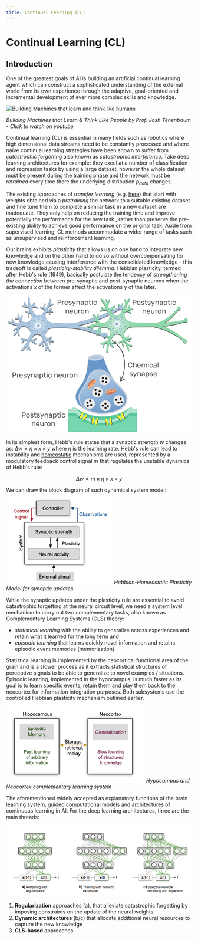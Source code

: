 ```yaml
---
title: Continual Learning (CL)
---
```


# Continual Learning (CL)

## Introduction 

One of the greatest goals of AI is building an artificial continual learning agent which can construct a sophisticated understanding of the external world from its own experience through the adaptive, goal-oriented and incremental development of ever more complex skills and knowledge. 

[![Building Machines that learn and think like humans](https://img.youtube.com/vi/RB78vRUO6X8/0.jpg)](https://www.youtube.com/watch?v=RB78vRUO6X8)

*Building Machines that Learn & Think Like People by Prof. Josh Tenenbaum - Click to watch on youtube*

Continual learning (CL) is essential in many fields such as robotics where high dimensional data streams need to be constantly processed and where naïve continual learning strategies have been shown to suffer from _catastrophic forgetting_ also known as _catastrophic interference_. Take deep learning architectures for example: they excel at a number of classification and regression tasks by using a large dataset, however the whole dataset must be present during the training phase and the  network must be _retrained_ every time there the underlying distribution $p_{data}$ changes.  

The existing approaches of _transfer learning_ (e.g. [here](https://arxiv.org/abs/1901.08149)) that start with weights obtained via a _pretraining_ the network to a suitable existing dataset and fine tune them to complete a similar task in a new dataset are inadequate. They only help on reducing the training time and improve  potentially the  performance for the new task , rather than preserve the pre-existing ability to achieve good performance on the original task. Aside from supervised learning, CL methods accommodate a wider range of tasks such as unsupervised and reinforcement learning.  

Our brains exhibits _plasticity_ that allows us on one hand to integrate new knowledge and on the other hand to do so without overcompensating for new knowledge causing interference with the consolidated knowledge - this tradeoff is called _plasticity-stability dilemma_.  Hebbian plasticity, termed after Hebb's rule (1949), basically postulate the tendency of _strengthening the connection_ between pre-synaptic and post-synaptic neurons when the activations $x$ of the former affect the activations $y$ of the later. 

![pre-post-synaptic-neuron](images/pre-post-synaptic-neuron.png#center)

In its simplest form, Hebb's rule states that a synaptic strength $w$ changes as: $\Delta w = \eta \times x \times y$ where $\eta$ is the learning rate. Hebb's rule can lead to instability and [homeostatic](https://en.wikipedia.org/wiki/Homeostasis) mechanisms are used, represented by a modulatory feedback control signal $m$ that regulates the unstable dynamics of Hebb's rule:

$$ \Delta w = m \times \eta × x \times y$$

We can draw the block diagram of such dynamical system model:

![Hebbian-Homeostatic-Plasticity](images/Hebbian-Homeostatic-Plasticity.png#center)
*Hebbian-Homeostatic Plasticity Model for synaptic updates.*

While the synaptic updates under the plasticity rule are essential to avoid catastrophic forgetting at the neural circuit level, we need a system level mechanism to carry out two complementary tasks, also known as Complementary Learning Systems (CLS) theory: 

* _statistical learning_ with the ability to generalize across experiences and retain what it learned for the long term and 
* _episodic learning_ that learns quickly novel information and retains episodic event memories (memorization). 

Statistical learning is implemented by the neocortical functional area of the grain and is a slower process as it extracts statistical structures of perceptive signals to be able to generalize to novel examples / situations. Episodic leanring, implemented in the hypocampus, is much faster as its goal is to learn specific events, retain them and play them back to the neocortex for information integration purposes. Both subsystems use the controlled Hebbian plasticity mechanism outlined earlier. 

![CLS](images/CLS.png#center)
*Hypocampus and Neocortex complementary learning system*

The aforementioned widely accepted as explanatory functions of the brain learning system, guided computational models and architectures of continuous learning in AI. For the deep learning architectures, three are the main threads: 

![cl-approaches](images/cl-approaches.png#center)

1. **Regularization** approaches (a), that alleviate catastrophic forgetting by imposing constraints on the update of the neural weights.  
2. **Dynamic architectures** (b/c) that allocate additional neural resources to capture the new knowledge 
3. **CLS-based** approaches. 


